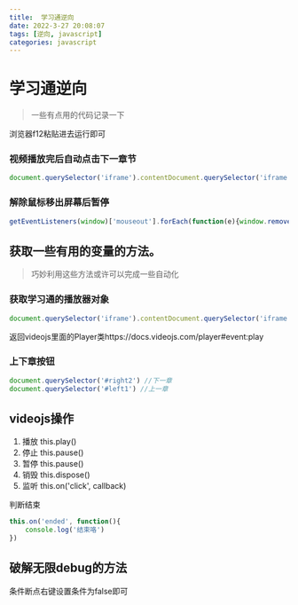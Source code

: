 ```yaml
---
title:  学习通逆向
date: 2022-3-27 20:08:07
tags: [逆向, javascript]
categories: javascript
---
```


# 学习通逆向

>  一些有点用的代码记录一下

浏览器f12粘贴进去运行即可

### 视频播放完后自动点击下一章节

```js
document.querySelector('iframe').contentDocument.querySelector('iframe').contentWindow.videojs.players.video.on('ended', function(){console.log('finished');document.querySelector('#right2').click()})
```

### 解除鼠标移出屏幕后暂停

```js
getEventListeners(window)['mouseout'].forEach(function(e){window.removeEventListener('mouseout',e.listener)})
```

## 获取一些有用的变量的方法。

> 巧妙利用这些方法或许可以完成一些自动化

### 获取学习通的播放器对象

```js
document.querySelector('iframe').contentDocument.querySelector('iframe').contentWindow.videojs.players.video
```

返回videojs里面的Player类https://docs.videojs.com/player#event:play

### 上下章按钮

```js
document.querySelector('#right2') //下一章
document.querySelector('#left1') //上一章
```

## videojs操作

1. 播放 this.play()
2. 停止 this.pause()
3. 暂停 this.pause()
4. 销毁 this.dispose()
5. 监听 this.on('click', callback)

判断结束

```js
this.on('ended', function(){
    console.log('结束咯')
})
```

## 破解无限debug的方法

条件断点右键设置条件为false即可

